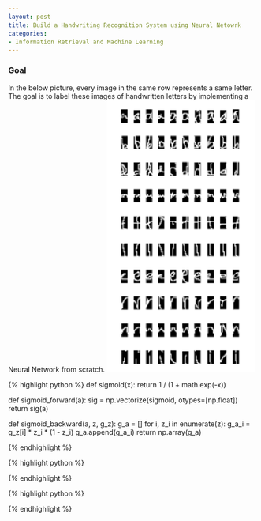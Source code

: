 ```yaml
---
layout: post
title: Build a Handwriting Recognition System using Neural Netowrk
categories:
- Information Retrieval and Machine Learning
---
```


### Goal
In the below picture, every image in the same row represents a same letter. The goal is to label these images of handwritten letters by implementing a Neural Network from scratch.
<img src="/assets/images/i16.png" width="300"/>


{% highlight python %}
def sigmoid(x):
    return 1 / (1 + math.exp(-x))

def sigmoid_forward(a):
    sig = np.vectorize(sigmoid, otypes=[np.float])
    return sig(a)

def sigmoid_backward(a, z, g_z):
    g_a = []
    for i, z_i in enumerate(z):
        g_a_i = g_z[i] * z_i * (1 - z_i)
        g_a.append(g_a_i)
    return np.array(g_a)

{% endhighlight %}


{% highlight python %}

{% endhighlight %}


{% highlight python %}

{% endhighlight %}
